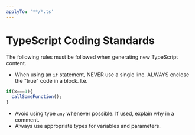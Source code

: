 ```yaml
---
applyTo: '**/*.ts'
---
```


# TypeScript Coding Standards
The following rules must be followed when generating new TypeScript content.
  - When using an `if` statement, NEVER use a single line.  ALWAYS enclose the "true" code in a block. I.e.
  ```typescript
  if(x===1){
    callSomeFunction();
  }
  ```
  - Avoid using type `any` whenever possible.  If used, explain why in a comment.
  - Always use appropriate types for variables and parameters.
  